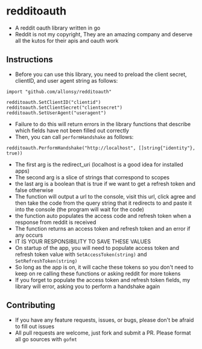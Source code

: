 # redditoauth
* A reddit oauth library written in go
* Reddit is not my copyright, They are an amazing company and deserve all the kutos for their apis and oauth work

## Instructions
* Before you can use this library, you need to preload the client secret, clientID, and user agent string as follows:

```
import "github.com/allonsy/redditoauth"

redditoauth.SetClientID("clientid")
redditoauth.SetClientSecret("clientsecret")
redditoauth.SetUserAgent("useragent")
```

* Failure to do this will return errors in the library functions that describe which fields have not been filled out correctly
* Then, you can call `performHandshake` as follows:

```
redditoauth.PerformHandshake("http://localhost", []string{"identity"}, true))
```

  * The first arg is the redirect_uri (localhost is a good idea for installed apps)
  * The second arg is a slice of strings that correspond to scopes
  * the last arg is a boolean that is true if we want to get a refresh token and false otherwise
  * The function will output a url to the console, visit this url, click agree and then take the code from the query string that it redirects to and paste it into the console (the program will wait for the code)
  * the function auto populates the access code and refresh token when a response from reddit is received
  * The function returns an access token and refresh token and an error if any occurs
  * IT IS YOUR RESPONSIBILITY TO SAVE THESE VALUES
  * On startup of the app, you will need to populate access token and refresh token value with `SetAccessToken(string)` and `SetRefreshToken(string)`
  * So long as the app is on, it will cache these tokens so you don't need to keep on re calling these functions or asking reddit for more tokens
  * If you forget to populate the access token and refresh token fields, my library will error, asking you to perform a handshake again

## Contributing
* If you have any feature requests, issues, or bugs, please don't be afraid to fill out issues
* All pull requests are welcome, just fork and submit a PR. Please format all go sources with `gofmt`
